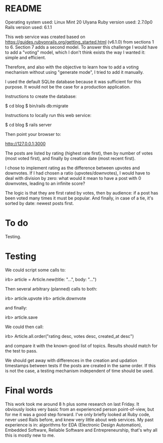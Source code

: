 README
======

Operating system used: Linux Mint 20 Ulyana
Ruby version used: 2.7.0p0
Rails version used: 6.1.1

This web service was created based on https://guides.rubyonrails.org/getting_started.html (v6.1.0) from sections 1 to 6. Section 7 adds a second model. To answer this challenge I would have to add a "voting" model, which I don't think exists the way I wanted it: simple and efficient.

Therefore, and also with the objective to learn how to add a voting mechanism without using "generate mode", I tried to add it manually.

I used the default SQLite database because it was sufficient for this purpose. It would not be the case for a production application.

Instructions to create the database:

$ cd blog
$ bin/rails db:migrate

Instructions to locally run this web service:

$ cd blog
$ rails server

Then point your browser to:

http://127.0.0.1:3000

The posts are listed by rating (highest rate first), then by number of votes (most voted first), and finally by creation date (most recent first).

I chose to implement rating as the difference between upvotes and downvotes. If I had chosen a ratio (upvotes/downvotes), I would have to deal with division by zero: what would it mean to have a post with 0 downvotes, leading to an infinite score?

The logic is that they are first rated by votes, then by audience: if a post has been voted many times it must be popular. And finally, in case of a tie, it's sorted by date: newest posts first.

To do
=====

Testing.

Testing
=======

We could script some calls to:

irb> article = Article.new(title: "...", body: "...")

Then several arbitrary (planned) calls to both:

irb> article.upvote
irb> article.downvote

and finally:

irb> article.save

We could then call:

irb> Article.all.order("rating desc, votes desc, created_at desc")

and compare it with the known-good list of topics. Results should match for the test to pass.

We should get away with differences in the creation and updation timestamps between tests if the posts are created in the same order. If this is not the case, a testing mechanism independent of time should be used.

Final words
===========

This work took me around 8 h plus some research on last Friday. It obviously looks very basic from an experienced person point-of-view, but for me it was a good step forward. I've only briefly looked at Ruby code, never used Rails before, and knew very little about web services. My past experience is in: algorithms for EDA (Electronic Design Automation), Embedded Software, Reliable Software and Entrepreneurship, that's why all this is mostly new to me.

